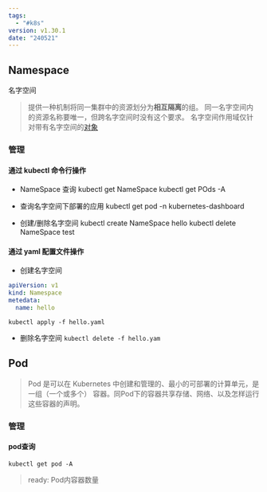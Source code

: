```yaml
---
tags:
  - "#k8s"
version: v1.30.1
date: "240521"
---
```

## Namespace
名字空间

> 提供一种机制将同一集群中的资源划分为**相互隔离**的组。 同一名字空间内的资源名称要唯一，但跨名字空间时没有这个要求。 名字空间作用域仅针对带有名字空间的[对象](https://kubernetes.io/zh-cn/docs/concepts/overview/working-with-objects/#kubernetes-objects)

### 管理
#### 通过 kubectl 命令行操作

- NameSpace 查询
	kubectl get NameSpace
	kubectl get POds -A

- 查询名字空间下部署的应用
	kubectl get pod -n kubernetes-dashboard

- 创建/删除名字空间
	kubectl create NameSpace hello
	kubectl delete NameSpace test

#### 通过 yaml 配置文件操作

- 创建名字空间
```yaml
apiVersion: v1
kind: Namespace
metedata:
  name: hello
```
`kubectl apply -f hello.yaml`

- 删除名字空间
`kubectl delete -f hello.yam`

## Pod

> Pod 是可以在 Kubernetes 中创建和管理的、最小的可部署的计算单元，是一组（一个或多个） 容器。同Pod下的容器共享存储、网络、以及怎样运行这些容器的声明。

### 管理

#### pod查询

`kubectl get pod -A`

> ready: Pod内容器数量